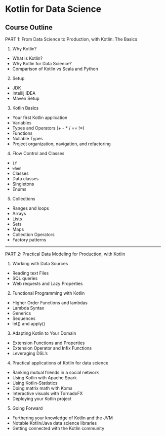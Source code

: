# Kotlin for Data Science
## Course Outline

PART 1: From Data Science to Production, with Kotlin: The Basics

1) Why Kotlin?
* What is Kotlin?
* Why Kotlin for Data Science?
* Comparison of Kotlin vs Scala and Python

2) Setup
* JDK
* Intellij IDEA
* Maven Setup

3) Kotlin Basics
* Your first Kotlin application
* Variables
* Types and Operators (+ - * / == !=)
* Functions
* Nullable Types
* Project organization, navigation, and refactoring

4) Flow Control and Classes
* `if`
* `when`
* Classes
* Data classes
* Singletons
* Enums

5) Collections
* Ranges and loops
* Arrays
* Lists
* Sets
* Maps
* Collection Operators
* Factory patterns

-------------------------------------------------

PART 2: Practical Data Modeling for Production, with Kotlin

1) Working with Data Sources
* Reading text Files
* SQL queries
* Web requests and Lazy Properties

2) Functional Programming with Kotlin
* Higher Order Functions and lambdas
* Lambda Syntax
* Generics
* Sequences
* let() and apply()

3) Adapting Kotlin to Your Domain
* Extension Functions and Properties
* Extension Operator and Infix Functions
* Leveraging DSL’s

4) Practical applications of Kotlin for data science
* Ranking mutual friends in a social network
* Using Kotlin with Apache Spark
* Using Kotlin-Statistics
* Doing matrix math with Koma
* Interactive visuals with TornadoFX
* Deploying your Kotlin project

5) Going Forward
* Furthering your knowledge of Kotlin and the JVM
* Notable Kotlin/Java data science libraries
* Getting connected with the Kotlin community
